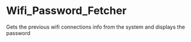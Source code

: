 # Wifi_Password_Fetcher
Gets the previous wifi connections info from the system and displays the password
